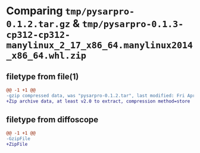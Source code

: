 # Comparing `tmp/pysarpro-0.1.2.tar.gz` & `tmp/pysarpro-0.1.3-cp312-cp312-manylinux_2_17_x86_64.manylinux2014_x86_64.whl.zip`

## filetype from file(1)

```diff
@@ -1 +1 @@
-gzip compressed data, was "pysarpro-0.1.2.tar", last modified: Fri Apr  5 11:11:48 2024, max compression
+Zip archive data, at least v2.0 to extract, compression method=store
```

## filetype from diffoscope

```diff
@@ -1 +1 @@
-GzipFile
+ZipFile
```

